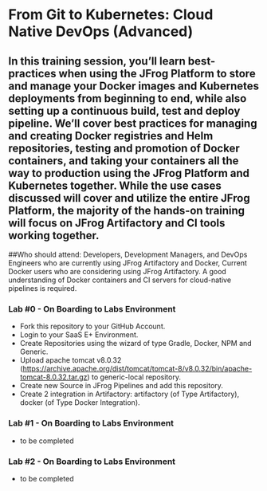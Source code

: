 # From Git to Kubernetes: Cloud Native DevOps (Advanced)

## In this training session, you’ll learn best-practices when using the JFrog Platform to store and manage your Docker images and Kubernetes deployments from beginning to end, while also setting up a continuous build, test and deploy pipeline. We’ll cover best practices for managing and creating Docker registries and Helm repositories, testing and promotion of Docker containers, and taking your containers all the way to production using the JFrog Platform and Kubernetes together. While the use cases discussed will cover and utilize the entire JFrog Platform, the majority of the hands-on training will focus on JFrog Artifactory and CI tools working together.
##Who should attend: Developers, Development Managers, and DevOps Engineers who are currently using JFrog Artifactory and Docker, Current Docker users who are considering using JFrog Artifactory. A good understanding of Docker containers and CI servers for cloud-native pipelines is required. 

### Lab #0 - On Boarding to Labs Environment

- Fork this repository to your GitHub Account.
- Login to your SaaS E+ Environment.
- Create Repositories using the wizard of type Gradle, Docker, NPM and Generic.
- Upload apache tomcat v8.0.32 (https://archive.apache.org/dist/tomcat/tomcat-8/v8.0.32/bin/apache-tomcat-8.0.32.tar.gz) to generic-local repository.
- Create new Source in JFrog Pipelines and add this repository.
- Create 2 integration in Artifactory: artifactory (of Type Artifactory), docker (of Type Docker Integration).

### Lab #1 - On Boarding to Labs Environment

- to be completed


### Lab #2 - On Boarding to Labs Environment

- to be completed
